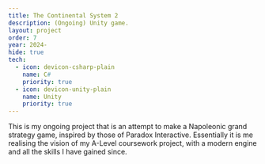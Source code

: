 ```yaml
---
title: The Continental System 2
description: (Ongoing) Unity game.
layout: project
order: 7
year: 2024-
hide: true
tech:
  - icon: devicon-csharp-plain
    name: C#
    priority: true
  - icon: devicon-unity-plain
    name: Unity
    priority: true
---
```

This is my ongoing project that is an attempt to make a Napoleonic grand strategy game, inspired by those of Paradox Interactive. Essentially it is me realising the vision of my A-Level coursework project, with a modern engine and all the skills I have gained since.